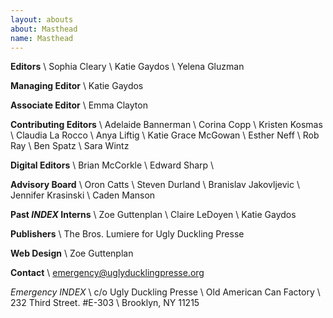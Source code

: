 ```yaml
---
layout: abouts
about: Masthead
name: Masthead
---
```


**Editors** \\
Sophia Cleary \\
Katie Gaydos \\
Yelena Gluzman

**Managing Editor** \\
Katie Gaydos

**Associate Editor** \\
Emma Clayton

**Contributing Editors** \\
Adelaide Bannerman \\
Corina Copp \\
Kristen Kosmas \\
Claudia La Rocco \\
Anya Liftig \\
Katie Grace McGowan \\
Esther Neff \\
Rob Ray \\
Ben Spatz \\
Sara Wintz

**Digital Editors** \\
Brian McCorkle \\
Edward Sharp \\

**Advisory Board** \\
Oron Catts \\
Steven Durland \\
Branislav Jakovljevic \\
Jennifer Krasinski \\
Caden Manson

**Past _INDEX_ Interns** \\
Zoe Guttenplan \\
Claire LeDoyen \\
Katie Gaydos

**Publishers** \\
The Bros. Lumiere for Ugly Duckling Presse

**Web Design** \\
Zoe Guttenplan

**Contact** \\
<emergency@uglyducklingpresse.org>

_Emergency INDEX_ \\
c/o Ugly Duckling Presse \\
Old American Can Factory \\
232 Third Street. #E-303 \\
Brooklyn, NY 11215
